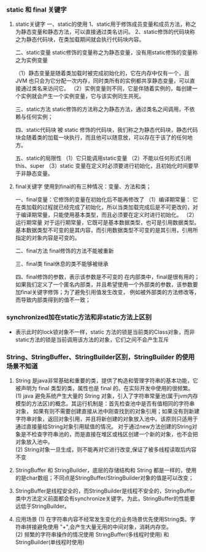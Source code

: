 ### static 和 final 关键字
1. static关键字
    一、static的使用
    1、static用于修饰成员变量和成员方法，称之为静态变量和静态方法，可以直接通过类名访问。
    2、static修饰的代码块称之为静态代码块，在类加载期间就会执行代码块内容。

    二、static变量
    static修饰的变量称之为静态变量，没有用static修饰的变量称之为实例变量
    
    （1）静态变量是随着类加载时被完成初始化的，它在内存中仅有一个，且 JVM 也只会为它分配一次内存，同时类所有的实例都共享静态变量，可以直接通过类名来访问它。
    （2）实例变量则不同，它是伴随着实例的，每创建一个实例就会产生一个实例变量，它与该实例同生共死。
    
    三、static方法
    static修饰的方法称之为静态方法，通过类名之间调用，不依赖与任何实例；
    
    四、static代码块
    被 static 修饰的代码块，我们称之为静态代码块，静态代码块会随着类的加载一块执行，而且他可以随意放，可以存在于该了的任何地方。
    
    五、static的局限性
    （1）它只能调用static变量
    （2）不能以任何形式引用this、super
    （3）static 变量在定义时必须要进行初始化，且初始化时间要早于非静态变量。

2. final关键字
    使用到final的有三种情况：变量、方法和类；
    
    一、final变量：它修饰的变量在初始化后不能再修改了
    （1）编译期常量：
    它在类加载的过程就已经完成了初始化，所以当类加载完成后是不可更改的，对于编译期常量，只能使用基本类型，而且必须要在定义时进行初始化。
    （2）运行期常量
    对于运行期常量，它既可是基本数据类型，也可是引用数据类型。基本数据类型不可变的是其内容，而引用数据类型不可变的是其引用，引用所指定的对象内容是可变的。
    
    二、final方法
    final修饰的方法不能被重新
    
    三、final类
    final休息的类不能够被继承
    
    四、final修饰的参数，表示该参数是不可变的
    在内部类中，final是很有用的；如果我们定义了一个匿名内部类，并且希望使用一个外部类的参数，该参数要加final关键字修饰；为了避免引用值发生改变，
    例如被外部类的方法修改等，而导致内部类得到的值不一致；
    

### synchronized加在static方法和非static方法上区别
- 表示此时的lock锁对象不一样，static 方法的锁是当前类的Class对象，而非static方法的锁是当前调用该方法的对象，它们之间不会产生互斥

### String、StringBuffer、StringBuilder区别，StringBuilder 的使用场景不知道
1. String 是java非常基础和重要的类，提供了构造和管理字符串的基本功能，它被声明为 final 类型的类，属性也是 final 的。在实际开发中使用的很频繁。<br/>
(1) java 避免系统产生大量的 String 对象，引入了字符串常量池(属于jvm内存模型的方法区)的概念。其运行机制是：首先检查池中是否有值相同的字符串对象，
如果有则不需要创建直接从池中刚查找到的对象引用；如果没有则新建字符串对象，返回对象引用，并且将新创建的对象放入池中。该原则只适用于通过直接量给String对象引用赋值的情况。
对于通过new方法创建的String对象是不检查字符串池的，而是直接在堆区或栈区创建一个新的对象，也不会把对象放入池中。<br/>
(2) String对象一旦生成，则不能再对它进行改变,保证了被多线程读取后内容不变

2. StringBuffer 和 StringBuilder，底层的存储结构和 String 都是一样的，使用的是char数组；不同点是StringBuffer/StringBuilder对象的值是可以改变；
3. StringBuffer是线程安全的，而StringBuilder是线程不安全的，StringBuffer类中方法定义前面都会有synchronize关键字。为此，StringBuffer的性能要远低于StringBuilder。

4. 应用场景
(1) 在字符串内容不经常发生变化的业务场景优先使用String类。字符串拼接避免使用 "+",会产生大量无用的中间对象，消耗内存空。<br/>
(2) 频繁的字符串操作的情况使用 StringBuffer(多线程时使用) 和 StringBuilder(单线程时使用)

